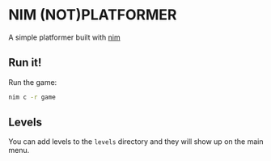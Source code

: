 # NIM (NOT)PLATFORMER
A simple platformer built with [nim](http://nim-lang.org/)

## Run it!
Run the game:
```bash
nim c -r game
```

## Levels
You can add levels to the `levels` directory and they will show up on
the main menu.